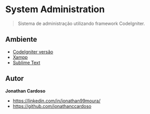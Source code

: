 # System Administration

> Sistema de administração utilizando framework CodeIgniter.

## Ambiente

* [CodeIgniter versão](#)
* [Xampp](#)
* [Sublime Text](#)

## Autor

**Jonathan Cardoso**

- <https://linkedin.com/in/jonathan99moura/>
- <https://github.com/jonathanccardoso>

<!--

 [gerar pdf](https://www.youtube.com/watch?v=bpO3-7fMZws)
 [banco de dados - só retornar um campo](#) 

 ## Diretórios

- /user_guide - apagar apos a produção
- /system - o nucleo do sistema (nunca mexer)
- /application - é o src, 
  - /config - bd, rotas, ...
  - /controllers - controllers
  - /models - modelos 
  - /views - views 

## Url

- chamar controller

/controller/metodo-especifico

- para chamar o metodo index() do controller BaseController
na url coloco: /index.php/BaseController

- chamar o metodo login() do controller BaseController
na url coloco: /index.php/BaseController/login

- o arquivo raiz pode ser alterado no config/routes.php de 'welcome' para 'meu-controller'

## Banco de dados

- 1 empresa => * colaboradores

create table empresa (
id_empresa int not null auto_increment,
nome varchar(40) not null,
cnpj varchar(18) not null,
email varchar(40) not null,
primary key (id_empresa)
)default charset = utf8;

--- 

create table colaborador (
id_colaborador int not null auto_increment,
email varchar(40) not null,
nome varchar(40) not null,
cpf varchar(14) not null, 
sexo enum('M', 'F') not null,
primary key (id_colaborador)
)default charset = utf8;

++ foreign key / key=MULL
use system_administration;
describe system_administration;
alter table colaborador add empresa_id int;

++
alter table colaborador
add foreign key (empresa_id)
references empresa(id_empresa);

++ dando update para cada
update colaboradores set id_empresa = '6' where id='1';
//6 - id da empresa
//1 - id do colaborador

-->
